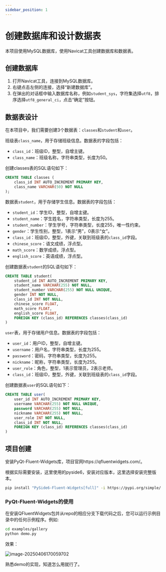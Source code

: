 ```yaml
---
sidebar_position: 1
---
```


# 创建数据库和设计数据表

本项目使用MySQL数据库，使用Navicat工具创建数据库和数据表。


## 创建数据库

1. 打开Navicat工具，连接到MySQL数据库。
2. 右键点击左侧的连接，选择“新建数据库”。
3. 在弹出的对话框中输入数据库名称，例如`student_sys`，字符集选择`utf8`，排序选择`utf8_general_ci`，点击“确定”按钮。

## 数据表设计

在本项目中，我们需要创建3个数据表：`classes`和`student`和`user`。

班级表`class_name`，用于存储班级信息。数据表的字段包括：
- `class_id`：班级ID，整型，自增主键。    
- `class_name`：班级名称，字符串类型，长度为50。

创建classes表的SQL语句如下：

```sql
CREATE TABLE classes (
    class_id INT AUTO_INCREMENT PRIMARY KEY,
    class_name VARCHAR(50) NOT NULL
);
```

数据表`student`，用于存储学生信息。数据表的字段包括：
- `student_id`：学生ID，整型，自增主键。
- `student_name`：学生姓名，字符串类型，长度为255。
- `student_number`：学生学号，字符串类型，长度255，唯一性约束。
- `gender`：学生性别，整型，1表示“男”，0表示“女”。
- `class_id`：班级ID，整型，外键，关联到班级表的`class_id`字段。
- `chinese_score`：语文成绩，浮点型。
- `math_score`：数学成绩，浮点型。
- `english_score`：英语成绩，浮点型。

创建数据表`student`的SQL语句如下：

```sql
CREATE TABLE student(
    student_id INT AUTO_INCREMENT PRIMARY KEY,
    student_name VARCHAR(255) NOT NULL,
    student_number VARCHAR(255) NOT NULL UNIQUE,
    gender INT NOT NULL,
    class_id INT NOT NULL,
    chinese_score FLOAT,
    math_score FLOAT,
    english_score FLOAT,
    FOREIGN KEY (class_id) REFERENCES classes(class_id)
)
```

`user`表，用于存储用户信息。数据表的字段包括：
- `user_id`：用户ID，整型，自增主键。
- `username`：用户名，字符串类型，长度为255。
- `password`：密码，字符串类型，长度为255。
- `nickname`：昵称，字符串类型，长度为255。
- `user_role`：角色，整型，1表示管理员，2表示老师。
- `class_id`：班级ID，整型，外键，关联到班级表的`class_id`字段。

创建数据表`user`的SQL语句如下：

```sql
CREATE TABLE user(
    user_id INT AUTO_INCREMENT PRIMARY KEY,
    username VARCHAR(255) NOT NULL UNIQUE,
    password VARCHAR(255) NOT NULL,
    nickname VARCHAR(255) NOT NULL,
    user_role INT NOT NULL,
    class_id INT NOT NULL,
    FOREIGN KEY (class_id) REFERENCES classes(class_id)
)
```

## 项目创建

安装PyQt-Fluent-Widgets库，项目官网https://qfluentwidgets.com/。

根据实际需要安装，这里使用的pyside6，安装对应版本，这里选择安装完整版本。

```bash
pip install "PySide6-Fluent-Widgets[full]" -i https://pypi.org/simple/
```

### PyQt-Fluent-Widgets的使用

在安装QFluentWidgets包并从repo的相应分支下载代码之后，您可以运行示例目录中的任何示例程序。例如:

```bash
cd examples/gallery
python demo.py
```

效果：

![image-20250406170059702](https://blog-1301697820.cos.ap-guangzhou.myqcloud.com/blog/image-20250406170059702.png)

熟悉demo的实现，知道怎么用就行了。



